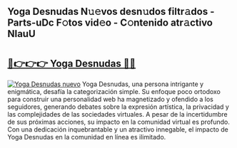 ## Yoga Desnudas N𝚞𝚎vos desn𝚞dos filtr𝚊dos - Parts-uDc F𝚘tos vid𝚎o - C𝚘ntenido atr𝚊ctivo NIauU

# <h2><a href="http://mb7zft.tromn.icu/?c=Yoga+Desnudas">🔗👉👉👉 Yoga Desnudas 🔗🔗</a></h2>

[![Yoga Desnudas nuevo](https://i.imgur.com/pEAQMta.gif)](http://mb7zft.tromn.icu/?c=Yoga+Desnudas)
Yoga Desnudas, una persona intrigante y enigmática, desafía la categorización simple. Su enfoque poco ortodoxo para construir una personalidad web ha magnetizado y ofendido a los seguidores, generando debates sobre la expresión artística, la privacidad y las complejidades de las sociedades virtuales. A pesar de la incertidumbre de sus próximas acciones, su impacto en la comunidad virtual es profundo. Con una dedicación inquebrantable y un atractivo innegable, el impacto de Yoga Desnudas en la comunidad en línea es ilimitado.
